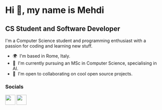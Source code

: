 Hi 👋, my name is Mehdi
============================

CS Student and Software Developer
----------------------------------

I'm a Computer Science student and programming enthusiast with a passion for coding and learning new stuff.

* 🌍  I'm based in Rome, Italy.
* 🧠  I'm currently pursuing an MSc in Computer Science, specialising in AI.
* 🤝  I'm open to collaborating on cool open source projects.


### Socials

<p align="left"> <a href="https://www.github.com/mehdiamlal" target="_blank" rel="noreferrer"><img src="https://raw.githubusercontent.com/danielcranney/readme-generator/main/public/icons/socials/github.svg" width="32" height="32" /></a> <a href="https://www.linkedin.com/in/mehdiamlal" target="_blank" rel="noreferrer"><img src="https://raw.githubusercontent.com/danielcranney/readme-generator/main/public/icons/socials/linkedin.svg" width="32" height="32" /></a></p>
